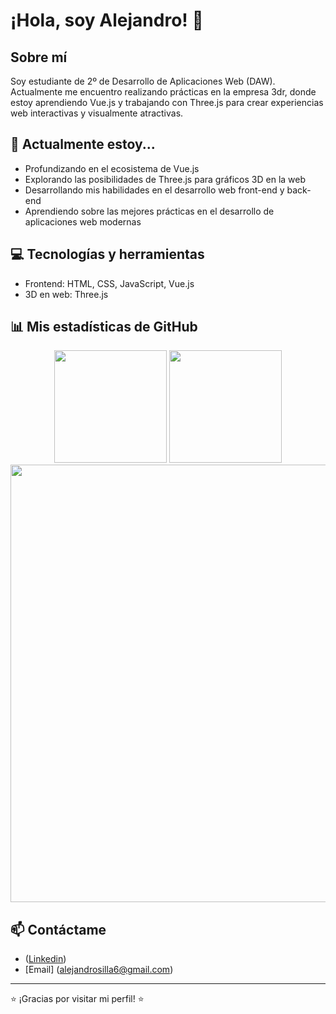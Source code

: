 # ¡Hola, soy Alejandro! 👋

## Sobre mí
Soy estudiante de 2º de Desarrollo de Aplicaciones Web (DAW). Actualmente me encuentro realizando prácticas en la empresa 3dr, donde estoy aprendiendo Vue.js y trabajando con Three.js para crear experiencias web interactivas y visualmente atractivas.

## 🌱 Actualmente estoy...
- Profundizando en el ecosistema de Vue.js
- Explorando las posibilidades de Three.js para gráficos 3D en la web
- Desarrollando mis habilidades en el desarrollo web front-end y back-end
- Aprendiendo sobre las mejores prácticas en el desarrollo de aplicaciones web modernas

## 💻 Tecnologías y herramientas
- Frontend: HTML, CSS, JavaScript, Vue.js
- 3D en web: Three.js

## 📊 Mis estadísticas de GitHub

<div align="center">
  <img height="180em" src="https://github-readme-stats.vercel.app/api?username=Alsilte&show_icons=true&theme=dracula&locale=es" />
  <img height="180em" src="https://github-readme-stats.vercel.app/api/top-langs/?username=Alsilte&layout=compact&theme=dracula&locale=es" />
</div>

<div align="center">
  <img width="700em" src="https://github-readme-streak-stats.herokuapp.com/?user=Alsilte&theme=dracula&locale=es" />
</div>

## 📫 Contáctame
- ([Linkedin](https://www.linkedin.com/in/alejandro-silla-tejero-7a75bb146/?originalSubdomain=es))
- [Email] (alejandrosilla6@gmail.com)

---
⭐️ ¡Gracias por visitar mi perfil! ⭐️
